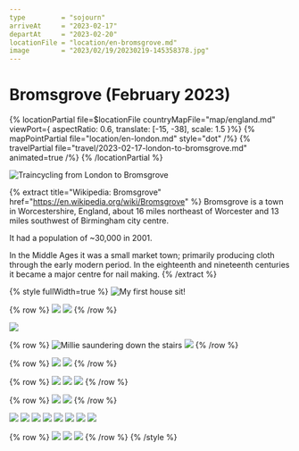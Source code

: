 ```yaml
---
type         = "sojourn"
arriveAt     = "2023-02-17"
departAt     = "2023-02-20"
locationFile = "location/en-bromsgrove.md"
image        = "2023/02/19/20230219-145358378.jpg"
---
```


# Bromsgrove (February 2023)

{% locationPartial file=$locationFile countryMapFile="map/england.md"
viewPort={ aspectRatio: 0.6, translate: [-15, -38], scale: 1.5 }%}
  {% mapPointPartial file="location/en-london.md" style="dot" /%}
  {% travelPartial file="travel/2023-02-17-london-to-bromsgrove.md" animated=true /%}
{% /locationPartial %}

![Traincycling from London to Bromsgrove](2023/02/17/20230217-105120508.jpg)

{% extract title="Wikipedia: Bromsgrove" href="https://en.wikipedia.org/wiki/Bromsgrove" %}
Bromsgrove is a town in Worcestershire, England, about 16 miles northeast of
Worcester and 13 miles southwest of Birmingham city centre. 

It had a population of ~30,000 in 2001.

 In the Middle Ages it was a small market town; primarily producing cloth through the early modern period. In the eighteenth and nineteenth centuries it became a major centre for nail making. 
{% /extract %}

{% style fullWidth=true %}
![My first house sit!](2023/02/17/20230217-140328634.jpg)

{% row %}
![](2023/02/17/20230217-142332167.jpg)
![](2023/02/17/20230217-144332731.jpg)
{% /row %}

![](2023/02/17/20230217-143804699.jpg)

{% row %}
![Millie saundering down the stairs](2023/02/17/20230217-113005797.jpg)
![](2023/02/17/20230217-160345329.jpg)
{% /row %}

{% row %}
![](2023/02/18/20230218-090516671.jpg)
![](2023/02/18/20230218-090623755.jpg)
{% /row %}

{% row %}
![](2023/02/18/20230218-113755797.jpg)
![](2023/02/18/20230218-113812814.jpg)
![](2023/02/18/20230218-113825255.jpg)
{% /row %}

{% row %}
![](2023/02/18/20230218-184529706.jpg)
![](2023/02/18/20230218-184835097.jpg)
{% /row %}

![](2023/02/19/20230219-142923350.jpg)
![](2023/02/19/20230219-144446551.jpg)
![](2023/02/19/20230219-145358378.jpg)
![](2023/02/19/20230219-150143960.jpg)
![](2023/02/19/20230219-150445945.jpg)
![](2023/02/19/20230219-150746768.jpg)
![](2023/02/19/20230219-153056564.jpg)
![](2023/02/19/20230219-154016176.jpg)

{% row %}
![](2023/02/20/20230220-090849909.jpg)
![](2023/02/20/20230220-091010701.jpg)
![](2023/02/20/20230220-091031938.jpg)
{% /row %}
{% /style %}
